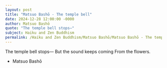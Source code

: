 ```yaml
---
layout: post
title: "Matsuo Bashō - The temple bell"
date: 2024-12-28 12:00:00 -0000
author: Matsuo Bashō
quote: "The temple bell stops—"
subject: Haiku and Zen Buddhism
permalink: /Haiku and Zen Buddhism/Matsuo Bashō/Matsuo Bashō - The temple bell
---
```


The temple bell stops—
But the sound keeps coming
From the flowers.

- Matsuo Bashō
